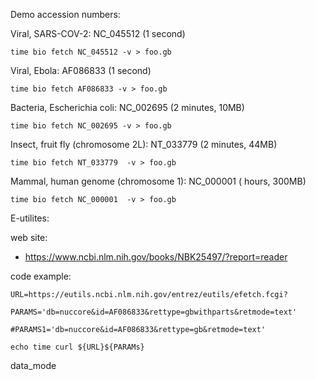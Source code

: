 Demo accession numbers:

Viral, SARS-COV-2: NC_045512 (1 second)

    time bio fetch NC_045512 -v > foo.gb

Viral, Ebola: AF086833 (1 second)

    time bio fetch AF086833 -v > foo.gb

Bacteria, Escherichia coli: NC_002695 (2 minutes, 10MB)

    time bio fetch NC_002695 -v > foo.gb

Insect, fruit fly (chromosome 2L): NT_033779 (2 minutes, 44MB)

    time bio fetch NT_033779  -v > foo.gb

Mammal, human genome (chromosome 1): NC_000001 ( hours, 300MB)

    time bio fetch NC_000001  -v > foo.gb
    

E-utilites:

web site:


* https://www.ncbi.nlm.nih.gov/books/NBK25497/?report=reader

code example:

    URL=https://eutils.ncbi.nlm.nih.gov/entrez/eutils/efetch.fcgi?
    
    PARAMS='db=nuccore&id=AF086833&rettype=gbwithparts&retmode=text'
    
    #PARAMS1='db=nuccore&id=AF086833&rettype=gb&retmode=text'
    
    echo time curl ${URL}${PARAMs}
    
    
data_mode
